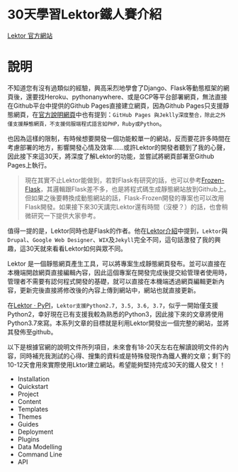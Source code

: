 # 30天學習Lektor鐵人賽介紹

[Lektor 官方網站](https://www.getlektor.com/)

# 說明

不知道您有沒有過類似的經驗，興高采烈地學會了Django、Flask等動態框架的網頁後，還要找Heroku、pythonanywhere、或是GCP等平台部署網頁，無法直接在Github平台中提供的Github Pages直接建立網頁，因為Github Pages只支援靜態網頁，在[官方說明網頁](https://help.github.com/en/articles/what-is-github-pages)中也有提到：`GitHub Pages 與Jeklly深度整合，除此之外僅支援靜態網頁，不支援伺服端程式語言如PHP，Ruby或Python`。

也因為這樣的限制，有時候想要開發一個功能較單一的網站，反而要花許多時間在考慮部署的地方，影響開發心情及效率......或許Lektor的開發者聽到了我的心聲，因此接下來這30天，將深度了解Lektor的功能，並嘗試將網頁部署至Github Pages上執行。

> 現在其實不止Lektor能做到，若對Flask有研究的話，也可以參考[Frozen-Flask](https://pythonhosted.org/Frozen-Flask/)，其邏輯跟Flask差不多，也是將程式碼生成靜態網站放到Github上。但如果之後要轉換成動態網站的話，Flask-Frozen開發的專案也可以改用Flask開發。如果接下來30天講完Lektor還有時間（沒梗？）的話，也會稍微研究一下提供大家參考。

值得一提的是，Lektor同時也是Flask的作者。他在[Lektor介紹](https://www.getlektor.com/docs/what/)中提到，`Lektor`與`Drupal`、`Google Web Designer`、`WIX`及`Jekyll`完全不同，這句話激發了我的興趣，這30天就來看看Lektor如何與眾不同。

Lektor 是一個靜態網頁產生工具，可以將專案生成靜態網頁發布。並可以直接在本機端開啟網頁直接編輯內容，因此這個專案在開發完成後提交給管理者使用時，管理者不需要有認何程式開發的基礎，就可以直接在本機端透過網頁編輯更新內容，更新完後直接將修改後的內容上傳到網站中，網站也就直接更新。

在[Lektor · PyPI](https://pypi.org/project/Lektor/)，`Lektor支援Python2.7, 3.5, 3.6, 3.7`，似乎一開始僅支援Python2，幸好現在已有支援我較為熟悉的Python3，因此接下來的文章將使用Python3.7來寫。本系列文章的目標就是利用Lektor開發出一個完整的網站，並將其發佈至github。

以下是根據官網的說明文件所列項目，未來會有18-20天左右在解讀說明文件的內容，同時補充我測試的心得、搜集的資料或是特殊發現作為鐵人賽的文章；剩下的10-12天會用來實際使用Lktor建立網站。希望能夠堅持完成30天的鐵人發文！！
* Installation
* Quickstart
* Project
* Content
* Templates 
* Themes 
* Guides
* Deployment
* Plugins
* Data Modelling
* Command Line
* API



